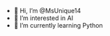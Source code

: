 - 👋 Hi, I’m @MsUnique14
- 👀 I’m interested in AI
- 🌱 I’m currently learning Python


<!---
MsUnique14/MsUnique14 is a ✨ special ✨ repository because its `README.md` (this file) appears on your GitHub profile.
You can click the Preview link to take a look at your changes.
--->
